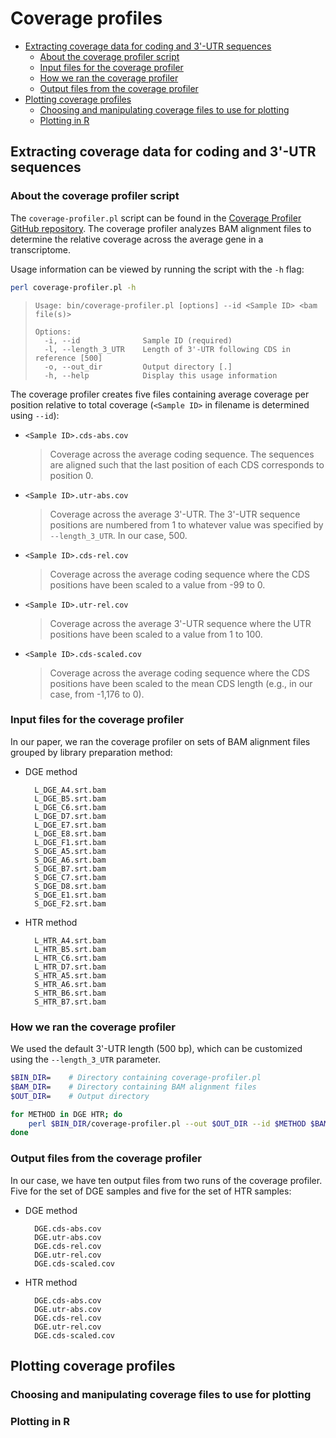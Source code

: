 # Coverage profiles

<!-- MarkdownTOC -->

- [Extracting coverage data for coding and 3'-UTR sequences](#extracting-coverage-data-for-coding-and-3-utr-sequences)
    - [About the coverage profiler script](#about-the-coverage-profiler-script)
    - [Input files for the coverage profiler](#input-files-for-the-coverage-profiler)
    - [How we ran the coverage profiler](#how-we-ran-the-coverage-profiler)
    - [Output files from the coverage profiler](#output-files-from-the-coverage-profiler)
- [Plotting coverage profiles](#plotting-coverage-profiles)
    - [Choosing and manipulating coverage files to use for plotting](#choosing-and-manipulating-coverage-files-to-use-for-plotting)
    - [Plotting in R](#plotting-in-r)

<!-- /MarkdownTOC -->

## Extracting coverage data for coding and 3'-UTR sequences

### About the coverage profiler script

The `coverage-profiler.pl` script can be found in the [Coverage Profiler GitHub repository](https://github.com/mfcovington/coverage-profiler). The coverage profiler analyzes BAM alignment files to determine the relative coverage across the average gene in a transcriptome.

Usage information can be viewed by running the script with the `-h` flag:

```sh
perl coverage-profiler.pl -h
```

>     Usage: bin/coverage-profiler.pl [options] --id <Sample ID> <bam file(s)>
>     
>     Options:
>       -i, --id              Sample ID (required)
>       -l, --length_3_UTR    Length of 3'-UTR following CDS in reference [500]
>       -o, --out_dir         Output directory [.]
>       -h, --help            Display this usage information

The coverage profiler creates five files containing average coverage per position relative to total coverage (`<Sample ID>` in filename is determined using `--id`):

- `<Sample ID>.cds-abs.cov`

    > Coverage across the average coding sequence. The sequences are aligned such that the last position of each CDS corresponds to position 0.

- `<Sample ID>.utr-abs.cov`

    > Coverage across the average 3'-UTR. The 3'-UTR sequence positions are numbered from 1 to whatever value was specified by `--length_3_UTR`. In our case, 500.

- `<Sample ID>.cds-rel.cov`

    > Coverage across the average coding sequence where the CDS positions have been scaled to a value from -99 to 0.

- `<Sample ID>.utr-rel.cov`

    > Coverage across the average 3'-UTR sequence where the UTR positions have been scaled to a value from 1 to 100.

- `<Sample ID>.cds-scaled.cov`

    > Coverage across the average coding sequence where the CDS positions have been scaled to the mean CDS length (e.g., in our case, from -1,176 to 0).

### Input files for the coverage profiler

In our paper, we ran the coverage profiler on sets of BAM alignment files grouped by library preparation method:

- DGE method

        L_DGE_A4.srt.bam
        L_DGE_B5.srt.bam
        L_DGE_C6.srt.bam
        L_DGE_D7.srt.bam
        L_DGE_E7.srt.bam
        L_DGE_E8.srt.bam
        L_DGE_F1.srt.bam
        S_DGE_A5.srt.bam
        S_DGE_A6.srt.bam
        S_DGE_B7.srt.bam
        S_DGE_C7.srt.bam
        S_DGE_D8.srt.bam
        S_DGE_E1.srt.bam
        S_DGE_F2.srt.bam

- HTR method

        L_HTR_A4.srt.bam
        L_HTR_B5.srt.bam
        L_HTR_C6.srt.bam
        L_HTR_D7.srt.bam
        S_HTR_A5.srt.bam
        S_HTR_A6.srt.bam
        S_HTR_B6.srt.bam
        S_HTR_B7.srt.bam

### How we ran the coverage profiler

We used the default 3'-UTR length (500 bp), which can be customized using the `--length_3_UTR` parameter.

```sh
$BIN_DIR=    # Directory containing coverage-profiler.pl
$BAM_DIR=    # Directory containing BAM alignment files
$OUT_DIR=    # Output directory

for METHOD in DGE HTR; do
    perl $BIN_DIR/coverage-profiler.pl --out $OUT_DIR --id $METHOD $BAM_DIR/*$METHOD*.bam
done
```

### Output files from the coverage profiler

In our case, we have ten output files from two runs of the coverage profiler. Five for the set of DGE samples and five for the set of HTR samples:

- DGE method

        DGE.cds-abs.cov
        DGE.utr-abs.cov
        DGE.cds-rel.cov
        DGE.utr-rel.cov
        DGE.cds-scaled.cov

- HTR method

        DGE.cds-abs.cov
        DGE.utr-abs.cov
        DGE.cds-rel.cov
        DGE.utr-rel.cov
        DGE.cds-scaled.cov

## Plotting coverage profiles

### Choosing and manipulating coverage files to use for plotting

### Plotting in R
